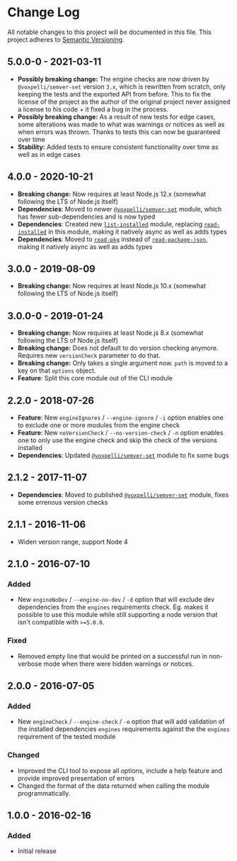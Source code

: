 # Change Log

All notable changes to this project will be documented in this file.
This project adheres to [Semantic Versioning](http://semver.org/).

## 5.0.0-0 - 2021-03-11

* **Possibly breaking change:** The engine checks are now driven by `@voxpelli/semver-set` version `3.x`, which is rewritten from scratch, only keeping the tests and the exported API from before. This to fix the license of the project as the author of the original project never assigned a license to his code + it fixed a bug in the process.
* **Possibly breaking change:** As a result of new tests for edge cases, some alterations was made to what was warnings or notices as well as when errors was thrown. Thanks to tests this can now be guaranteed over time
* **Stability:** Added tests to ensure consistent functionality over time as well as in edge cases

## 4.0.0 - 2020-10-21

* **Breaking change:** Now requires at least Node.js 12.x (somewhat following the LTS of Node.js itself)
* **Dependencies**: Moved to newer [`@voxpelli/semver-set`](https://www.npmjs.com/package/@voxpelli/semver-set) module, which has fewer sub-dependencies and is now typed
* **Dependencies**: Created new [`list-installed`](https://www.npmjs.com/package/list-installed) module, replacing [`read-installed`](https://www.npmjs.com/package/read-installed) in this module, making it natively async as well as adds types
* **Dependencies**: Moved to [`read-pkg`](https://www.npmjs.com/package/read-pkg) instead of [`read-package-json`](https://www.npmjs.com/package/read-package-json), making it natively async as well as adds types


## 3.0.0 - 2019-08-09

* **Breaking change:** Now requires at least Node.js 10.x (somewhat following the LTS of Node.js itself)

## 3.0.0-0 - 2019-01-24

* **Breaking change:** Now requires at least Node.js 8.x (somewhat following the LTS of Node.js itself)
* **Breaking change:** Does not default to do version checking anymore. Requires new `versionCheck` parameter to do that.
* **Breaking change:** Only takes a single argument now. `path` is moved to a key on that `options` object.
* **Feature**: Split this core module out of the CLI module

## 2.2.0 - 2018-07-26

* **Feature**: New `engineIgnores` / `--engine-ignore` / `-i` option enables one to exclude one or more modules from the engine check
* **Feature**: New `noVersionCheck` / `--no-version-check` / `-n` option enables one to only use the engine check and skip the check of the versions installed
* **Dependencies**: Updated [`@voxpelli/semver-set`](https://www.npmjs.com/package/@voxpelli/semver-set) module to fix some bugs

## 2.1.2 - 2017-11-07

* **Dependencies**: Moved to published [`@voxpelli/semver-set`](https://www.npmjs.com/package/@voxpelli/semver-set) module, fixes some errenous version checks

## 2.1.1 - 2016-11-06

* Widen version range, support Node 4

## 2.1.0 - 2016-07-10

### Added
- New `engineNoDev` / `--engine-no-dev` / `-d` option that will exclude dev dependencies from the `engines` requirements check. Eg. makes it possible to use this module while still supporting a node version that isn't compatible with `>=5.0.0`.

### Fixed
- Removed empty line that would be printed on a successful run in non-verbose mode when there were hidden warnings or notices.

## 2.0.0 - 2016-07-05

### Added
- New `engineCheck` / `--engine-check` / `-e` option that will add validation of the installed dependencies `engines` requirements against the the `engines` requirement of the tested module

### Changed
- Improved the CLI tool to expose all options, include a help feature and provide improved presentation of errors
- Changed the format of the data returned when calling the module programmatically.

## 1.0.0 - 2016-02-16

### Added
- Initial release
